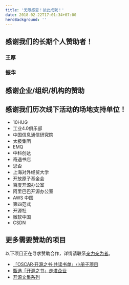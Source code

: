 ```yaml
---
title: '无限感恩！彼此成就！'
date: 2018-02-22T17:01:34+07:00
heroBackground: ''
---
```


## 感谢我们的长期个人赞助者！

### 王厚
### 振华

## 感谢企业/组织/机构的赞助



## 感谢我们历次线下活动的场地支持单位！

* 10HUG
* 工业4.0俱乐部
* 中国信息通信研究院
* 太极集团
* EMQ 
* 中科创达
* 奇遇书店
* 思否
* 上海对外经贸大学
* 开放原子基金会
* 百度开源办公室
* 阿里巴巴开源办公室
* AWS 中国
* 第四范式
* 开源社
* 微软中国
* CSDN

## 更多需要赞助的项目

以下项目正在寻求赞助合作，详情请联系[亲力亲为者](/contact/)。

* [「OSCAR·开源之书·共读书单」小册子项目](https://github.com/oscar-open-source-book/booklet-2022)
* [甄选「开源之书」走进企业](/posts/reading-go-into-enterprise/)
* [开源文集系列](/posts/open-source-way-collection/)